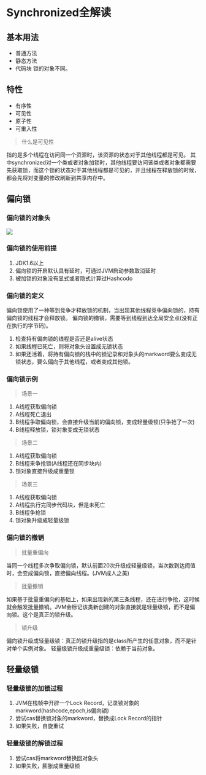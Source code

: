 # Synchronized全解读

## 基本用法
- 普通方法
- 静态方法
- 代码块
锁的对象不同。

## 特性
- 有序性
- 可见性
- 原子性
- 可重入性

> 什么是可见性

指的是多个线程在访问同一个资源时，该资源的状态对于其他线程都是可见。
其中synchronized对一个类或者对象加锁时，其他线程要访问该类或者对象都需要先获取锁，而这个锁的状态对于其他线程都是可见的，并且线程在释放锁的时候，都会先将对变量的修改刷新到共享内存中。

## 偏向锁
### 偏向锁的对象头
![](../../images/xxx.png)

### 偏向锁的使用前提
1. JDK1.6以上
2. 偏向锁的开启默认具有延时，可通过JVM启动参数取消延时
3. 被加锁的对象没有显式或者隐式计算过Hashcodo

### 偏向锁的定义
偏向锁使用了一种等到竞争才释放锁的机制，当出现其他线程竞争偏向锁的，持有偏向锁的线程才会释放锁。
偏向锁的撤销，需要等到线程到达全局安全点(没有正在执行的字节码)。
1. 检查持有偏向锁的线程是否还是alive状态
2. 如果线程已死亡，则将对象头设置成无锁状态
3. 如果还活着，将持有偏向锁的栈中的锁记录和对象头的markword要么变成无锁状态，要么偏向于其他线程，或者变成其他锁。

### 偏向锁示例
> 场景一

1. A线程获取偏向锁
2. A线程死亡退出
3. B线程争取偏向锁，会直接升级当前的偏向锁，变成轻量级锁(只争抢了一次)
4. B线程释放锁，锁对象变成无锁状态

> 场景二

1. A线程获取偏向锁
2. B线程来争抢锁(A线程还在同步块内)
3. 锁对象直接升级成重量锁

> 场景三

1. A线程获取偏向锁
2. A线程执行完同步代码块，但是未死亡
3. B线程争抢锁
4. 锁对象升级成轻量级锁

### 偏向锁的撤销
> 批量重偏向

当同一个线程多次争取偏向锁，默认前面20次升级成轻量级锁，当次数到达阈值时，会变成偏向锁，直接偏向线程。(JVM成人之美)

> 批量撤销

如果基于批量重偏向的基础上，如果出现新的第三条线程，还在进行争抢，这时候就会触发批量撤销。JVM会标记该类新创建的对象直接就是轻量级锁，而不是偏向锁。这个是真正的锁升级。

> 锁升级

偏向锁升级成轻量级锁：真正的锁升级指的是class所产生的任意对象，而不是针对单个实例对象。
轻量级锁升级成重量级锁：依赖于当前对象。

## 轻量级锁
### 轻量级锁的加锁过程
1. JVM在栈帧中开辟一个Lock Record，记录锁对象的markword(hashcode,epoch,is偏向锁)
2. 尝试cas替换锁对象的markword，替换成Lock Record的指针
3. 如果失败，自旋重试
### 轻量级锁的解锁过程
1. 尝试cas将markword替换回对象头
2. 如果失败，膨胀成重量级锁
